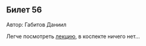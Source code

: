 ## Билет 56
Автор: Габитов Даниил

Легче посмотреть [лекцию](https://youtu.be/ph56-iCvAXY?t=1635), в коспекте ничего нет...
